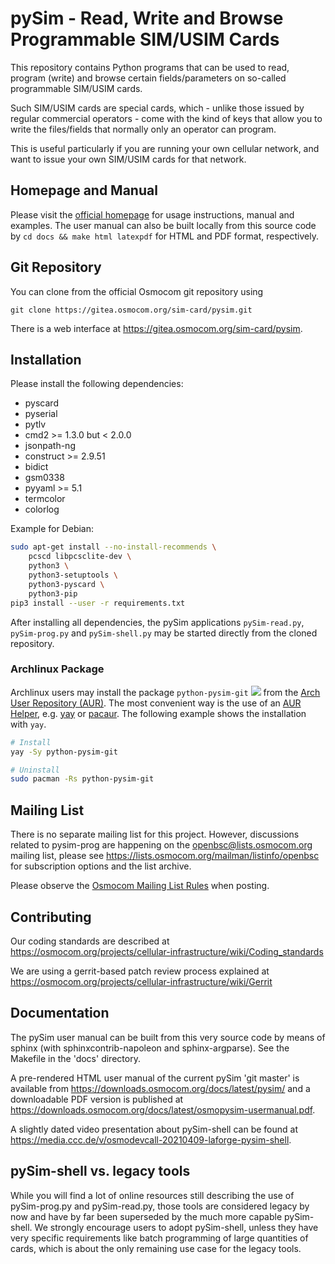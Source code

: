 pySim - Read, Write and Browse Programmable SIM/USIM Cards
====================================================

This repository contains Python programs that can be used
to read, program (write) and browse certain fields/parameters on so-called programmable
SIM/USIM cards.

Such SIM/USIM cards are special cards, which - unlike those issued by
regular commercial operators - come with the kind of keys that allow you
to write the files/fields that normally only an operator can program.

This is useful particularly if you are running your own cellular
network, and want to issue your own SIM/USIM cards for that network.


Homepage and Manual
-------------------

Please visit the [official homepage](https://osmocom.org/projects/pysim/wiki) for usage instructions, manual and examples.  The user manual can also be built locally from this source code by ``cd docs && make html latexpdf`` for HTML and PDF format, respectively.

Git Repository
--------------

You can clone from the official Osmocom  git repository using
```
git clone https://gitea.osmocom.org/sim-card/pysim.git
```

There is a web interface at <https://gitea.osmocom.org/sim-card/pysim>.


Installation
------------

Please install the following dependencies:

 - pyscard
 - pyserial
 - pytlv
 - cmd2 >= 1.3.0 but < 2.0.0
 - jsonpath-ng
 - construct >= 2.9.51
 - bidict
 - gsm0338
 - pyyaml >= 5.1
 - termcolor
 - colorlog

Example for Debian:
```sh
sudo apt-get install --no-install-recommends \
	pcscd libpcsclite-dev \
	python3 \
	python3-setuptools \
	python3-pyscard \
	python3-pip
pip3 install --user -r requirements.txt
```

After installing all dependencies, the pySim applications ``pySim-read.py``, ``pySim-prog.py`` and ``pySim-shell.py`` may be started directly from the cloned repository.

### Archlinux Package

Archlinux users may install the package ``python-pysim-git``
[![](https://img.shields.io/aur/version/python-pysim-git)](https://aur.archlinux.org/packages/python-pysim-git)
from the [Arch User Repository (AUR)](https://aur.archlinux.org).
The most convenient way is the use of an [AUR Helper](https://wiki.archlinux.org/index.php/AUR_helpers),
e.g. [yay](https://aur.archlinux.org/packages/yay) or [pacaur](https://aur.archlinux.org/packages/pacaur).
The following example shows the installation with ``yay``.

```sh
# Install
yay -Sy python-pysim-git

# Uninstall
sudo pacman -Rs python-pysim-git
```


Mailing List
------------

There is no separate mailing list for this project. However,
discussions related to pysim-prog are happening on the
<openbsc@lists.osmocom.org> mailing list, please see
<https://lists.osmocom.org/mailman/listinfo/openbsc> for subscription
options and the list archive.

Please observe the [Osmocom Mailing List
Rules](https://osmocom.org/projects/cellular-infrastructure/wiki/Mailing_List_Rules)
when posting.


Contributing
------------

Our coding standards are described at
<https://osmocom.org/projects/cellular-infrastructure/wiki/Coding_standards>

We are using a gerrit-based patch review process explained at
<https://osmocom.org/projects/cellular-infrastructure/wiki/Gerrit>


Documentation
-------------

The pySim user manual can be built from this very source code by means
of sphinx (with sphinxcontrib-napoleon and sphinx-argparse).  See the
Makefile in the 'docs' directory.

A pre-rendered HTML user manual of the current pySim 'git master' is
available from <https://downloads.osmocom.org/docs/latest/pysim/> and
a downloadable PDF version is published at
<https://downloads.osmocom.org/docs/latest/osmopysim-usermanual.pdf>.

A slightly dated video presentation about pySim-shell can be found at
<https://media.ccc.de/v/osmodevcall-20210409-laforge-pysim-shell>.


pySim-shell vs. legacy tools
----------------------------

While you will find a lot of online resources still describing the use of
pySim-prog.py and pySim-read.py, those tools are considered legacy by
now and have by far been superseded by the much more capable
pySim-shell.  We strongly encourage users to adopt pySim-shell, unless
they have very specific requirements like batch programming of large
quantities of cards, which is about the only remaining use case for the
legacy tools.

